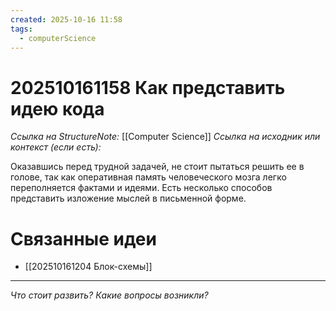 ```yaml
---
created: 2025-10-16 11:58
tags:
  - computerScience
---
```

# 202510161158 Как представить идею кода

*Ссылка на StructureNote:* [[Computer Science]]
*Ссылка на исходник или контекст (если есть):* 

Оказавшись перед трудной задачей, не стоит пытаться решить ее в голове, так как оперативная память человеческого мозга легко переполняется фактами и идеями. Есть несколько способов представить  изложение мыслей в письменной форме.
# Связанные идеи
- [[202510161204 Блок-схемы]] 
---

*Что стоит развить? Какие вопросы возникли?*